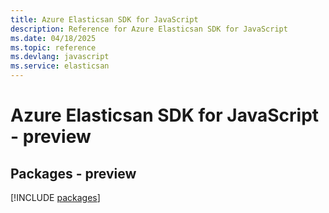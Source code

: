 ```yaml
---
title: Azure Elasticsan SDK for JavaScript
description: Reference for Azure Elasticsan SDK for JavaScript
ms.date: 04/18/2025
ms.topic: reference
ms.devlang: javascript
ms.service: elasticsan
---
```

# Azure Elasticsan SDK for JavaScript - preview
## Packages - preview
[!INCLUDE [packages](elasticsan-index.md)]